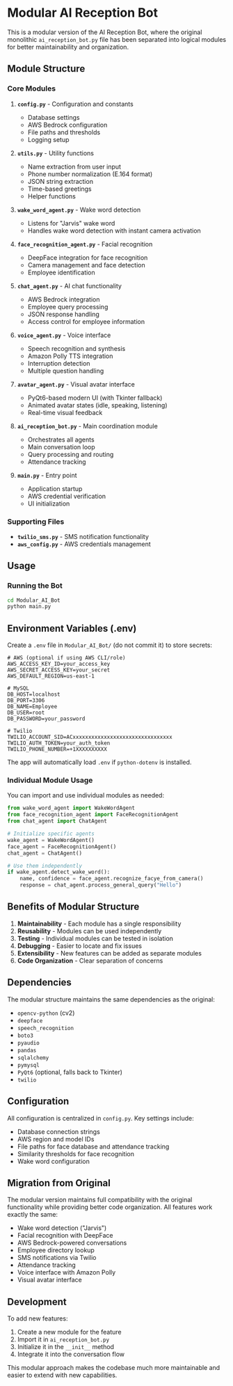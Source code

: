 # Modular AI Reception Bot

This is a modular version of the AI Reception Bot, where the original monolithic `ai_reception_bot.py` file has been separated into logical modules for better maintainability and organization.

## Module Structure

### Core Modules

1. **`config.py`** - Configuration and constants
   - Database settings
   - AWS Bedrock configuration
   - File paths and thresholds
   - Logging setup

2. **`utils.py`** - Utility functions
   - Name extraction from user input
   - Phone number normalization (E.164 format)
   - JSON string extraction
   - Time-based greetings
   - Helper functions

3. **`wake_word_agent.py`** - Wake word detection
   - Listens for "Jarvis" wake word
   - Handles wake word detection with instant camera activation

4. **`face_recognition_agent.py`** - Facial recognition
   - DeepFace integration for face recognition
   - Camera management and face detection
   - Employee identification

5. **`chat_agent.py`** - AI chat functionality
   - AWS Bedrock integration
   - Employee query processing
   - JSON response handling
   - Access control for employee information

6. **`voice_agent.py`** - Voice interface
   - Speech recognition and synthesis
   - Amazon Polly TTS integration
   - Interruption detection
   - Multiple question handling

7. **`avatar_agent.py`** - Visual avatar interface
   - PyQt6-based modern UI (with Tkinter fallback)
   - Animated avatar states (idle, speaking, listening)
   - Real-time visual feedback

8. **`ai_reception_bot.py`** - Main coordination module
   - Orchestrates all agents
   - Main conversation loop
   - Query processing and routing
   - Attendance tracking

9. **`main.py`** - Entry point
   - Application startup
   - AWS credential verification
   - UI initialization

### Supporting Files

- **`twilio_sms.py`** - SMS notification functionality
- **`aws_config.py`** - AWS credentials management

## Usage

### Running the Bot

```bash
cd Modular_AI_Bot
python main.py
```

## Environment Variables (.env)

Create a `.env` file in `Modular_AI_Bot/` (do not commit it) to store secrets:

```
# AWS (optional if using AWS CLI/role)
AWS_ACCESS_KEY_ID=your_access_key
AWS_SECRET_ACCESS_KEY=your_secret
AWS_DEFAULT_REGION=us-east-1

# MySQL
DB_HOST=localhost
DB_PORT=3306
DB_NAME=Employee
DB_USER=root
DB_PASSWORD=your_password

# Twilio
TWILIO_ACCOUNT_SID=ACxxxxxxxxxxxxxxxxxxxxxxxxxxxxxxxx
TWILIO_AUTH_TOKEN=your_auth_token
TWILIO_PHONE_NUMBER=+1XXXXXXXXXX
```

The app will automatically load `.env` if `python-dotenv` is installed.

### Individual Module Usage

You can import and use individual modules as needed:

```python
from wake_word_agent import WakeWordAgent
from face_recognition_agent import FaceRecognitionAgent
from chat_agent import ChatAgent

# Initialize specific agents
wake_agent = WakeWordAgent()
face_agent = FaceRecognitionAgent()
chat_agent = ChatAgent()

# Use them independently
if wake_agent.detect_wake_word():
    name, confidence = face_agent.recognize_facye_from_camera()
    response = chat_agent.process_general_query("Hello")
```

## Benefits of Modular Structure

1. **Maintainability** - Each module has a single responsibility
2. **Reusability** - Modules can be used independently
3. **Testing** - Individual modules can be tested in isolation
4. **Debugging** - Easier to locate and fix issues
5. **Extensibility** - New features can be added as separate modules
6. **Code Organization** - Clear separation of concerns

## Dependencies

The modular structure maintains the same dependencies as the original:

- `opencv-python` (cv2)
- `deepface`
- `speech_recognition`
- `boto3`
- `pyaudio`
- `pandas`
- `sqlalchemy`
- `pymysql`
- `PyQt6` (optional, falls back to Tkinter)
- `twilio`

## Configuration

All configuration is centralized in `config.py`. Key settings include:

- Database connection strings
- AWS region and model IDs
- File paths for face database and attendance tracking
- Similarity thresholds for face recognition
- Wake word configuration

## Migration from Original

The modular version maintains full compatibility with the original functionality while providing better code organization. All features work exactly the same:

- Wake word detection ("Jarvis")
- Facial recognition with DeepFace
- AWS Bedrock-powered conversations
- Employee directory lookup
- SMS notifications via Twilio
- Attendance tracking
- Voice interface with Amazon Polly
- Visual avatar interface

## Development

To add new features:

1. Create a new module for the feature
2. Import it in `ai_reception_bot.py`
3. Initialize it in the `__init__` method
4. Integrate it into the conversation flow

This modular approach makes the codebase much more maintainable and easier to extend with new capabilities.
